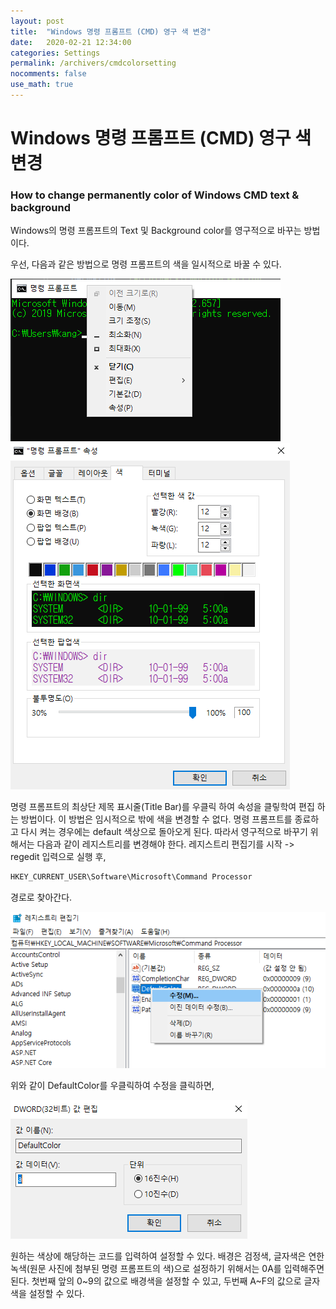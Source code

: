 ```yaml
---
layout: post
title:  "Windows 명령 프롬프트 (CMD) 영구 색 변경"
date:   2020-02-21 12:34:00
categories: Settings
permalink: /archivers/cmdcolorsetting
nocomments: false
use_math: true
---
```


# Windows 명령 프롬프트 (CMD) 영구 색 변경

### How to change permanently color of Windows CMD text & background

Windows의 명령 프롬프트의 Text 및 Background color를 영구적으로 바꾸는 방법이다.

<!--more-->

우선, 다음과 같은 방법으로 명령 프롬프트의 색을 일시적으로 바꿀 수 있다.

![tempfirst](/assets/posts/2020-02-21-cmdcolor/tempfirst.png)
![tempsecond](/assets/posts/2020-02-21-cmdcolor/tempsecond.png)

명령 프롬프트의 최상단 제목 표시줄(Title Bar)를 우클릭 하여 속성을 클맇학여 편집 하는 방법이다. 이 방법은 임시적으로 밖에 색을 변경할 수 없다. 명령 프롬프트를 종료하고 다시 켜는 경우에는 default 색상으로 돌아오게 된다. 따라서 영구적으로 바꾸기 위해서는 다음과 같이 레지스트리를 변경해야 한다. 레지스트리 편집기를 시작 -> regedit 입력으로 실행 후,

```bash
HKEY_CURRENT_USER\Software\Microsoft\Command Processor
```

경로로 찾아간다.

![permafirst](/assets/posts/2020-02-21-cmdcolor/permafirst.png)

위와 같이 DefaultColor를 우클릭하여 수정을 클릭하면,

![permasecond](/assets/posts/2020-02-21-cmdcolor/permasecond.png)

원하는 색상에 해당하는 코드를 입력하여 설정할 수 있다.
배경은 검정색, 글자색은 연한 녹색(원문 사진에 첨부된 명령 프롬프트의 색)으로 설정하기 위해서는 0A를 입력해주면 된다. 첫번째 앞의 0~9의 값으로 배경색을 설정할 수 있고, 두번째 A~F의 값으로 글자색을 설정할 수 있다.
